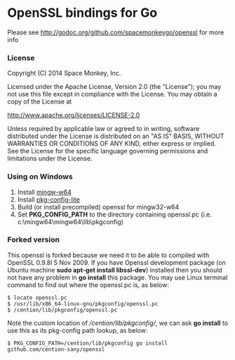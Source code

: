 # OpenSSL bindings for Go

Please see http://godoc.org/github.com/spacemonkeygo/openssl for more info

### License

Copyright (C) 2014 Space Monkey, Inc.

Licensed under the Apache License, Version 2.0 (the "License");
you may not use this file except in compliance with the License.
You may obtain a copy of the License at

  http://www.apache.org/licenses/LICENSE-2.0

Unless required by applicable law or agreed to in writing, software
distributed under the License is distributed on an "AS IS" BASIS,
WITHOUT WARRANTIES OR CONDITIONS OF ANY KIND, either express or implied.
See the License for the specific language governing permissions and
limitations under the License.

### Using on Windows
1. Install [mingw-w64](http://mingw-w64.sourceforge.net/)
2. Install [pkg-config-lite](http://sourceforge.net/projects/pkgconfiglite)
3. Build (or install precompiled) openssl for mingw32-w64
4. Set __PKG\_CONFIG\_PATH__ to the directory containing openssl.pc
   (i.e. c:\mingw64\mingw64\lib\pkgconfig)

### Forked version

This openssl is forked because we need it to be able to compiled with OpenSSL 
0.9.8l 5 Nov 2009. If you have Openssl development package (on Ubuntu machine 
**sudo apt-get install libssl-dev**) installed then you should not have any 
problem in **go install** this package. You may use Linux terminal command to 
find out where the openssl.pc is, as below:
```
$ locate openssl.pc
$ /usr/lib/x86_64-linux-gnu/pkgconfig/openssl.pc
$ /cention/lib/pkgconfig/openssl.pc
```
Note the custom location of */cention/lib/pkgconfig/*, we can ask **go install** to 
use this as its pkg-config path lookup, as below:
```
$ PKG_CONFIG_PATH=/cention/lib/pkgconfig go install github.com/cention-sany/openssl
```
